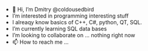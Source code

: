 - 👋 Hi, I’m Dmitry @coldousedbird
- I’m interested in programming interesting stuff
- I alreaqy know basics of C++, C#, python, QT, SQL. 
- I’m currently learning SQL data bases
- I’m looking to collaborate on ... nothing right now
- 📫 How to reach me ...

<!---
coldousedbird/coldousedbird is a ✨ special ✨ repository because its `README.md` (this file) appears on your GitHub profile.
You can click the Preview link to take a look at your changes.
--->
